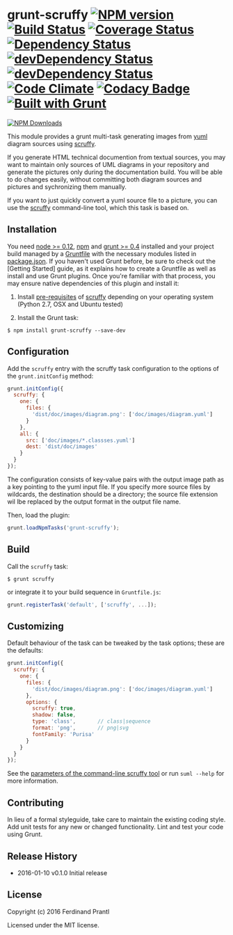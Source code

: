 # grunt-scruffy [![NPM version](https://badge.fury.io/js/grunt-scruffy.png)](http://badge.fury.io/js/grunt-scruffy) [![Build Status](https://travis-ci.org/prantlf/grunt-scruffy.png)](https://travis-ci.org/prantlf/grunt-scruffy) [![Coverage Status](https://coveralls.io/repos/prantlf/grunt-scruffy/badge.svg)](https://coveralls.io/r/prantlf/grunt-scruffy) [![Dependency Status](https://david-dm.org/prantlf/grunt-scruffy.svg)](https://david-dm.org/prantlf/grunt-scruffy) [![devDependency Status](https://david-dm.org/prantlf/grunt-scruffy/dev-status.svg)](https://david-dm.org/prantlf/grunt-scruffy#info=devDependencies) [![devDependency Status](https://david-dm.org/prantlf/grunt-scruffy/peer-status.svg)](https://david-dm.org/prantlf/grunt-scruffy#info=peerDependencies) [![Code Climate](https://codeclimate.com/github/prantlf/grunt-scruffy/badges/gpa.svg)](https://codeclimate.com/github/prantlf/grunt-scruffy) [![Codacy Badge](https://www.codacy.com/project/badge/f3896e8dfa5342b8add12d50390edfcd)](https://www.codacy.com/public/prantlf/grunt-scruffy) [![Built with Grunt](https://cdn.gruntjs.com/builtwith.png)](http://gruntjs.com/)

[![NPM Downloads](https://nodei.co/npm/grunt-scruffy.png?downloads=true&stars=true)](https://www.npmjs.com/package/grunt-scruffy)

This module provides a grunt multi-task generating images from [yuml]
diagram sources using [scruffy].
    
If you generate HTML technical documention from textual sources, you may want
to maintain only sources of UML diagrams in your repository and generate the
pictures only during the documentation build.  You will be able to do changes
easily, without committing both diagram sources and pictures and sychronizing
them manually.

If you want to just quickly convert a yuml source file to a picture, you
can use the [scruffy] command-line tool, which this task is based on.

## Installation

You need [node >= 0.12][node], [npm] and [grunt >= 0.4][Grunt] installed
and your project build managed by a [Gruntfile] with the necessary modules
listed in [package.json].  If you haven't used Grunt before, be sure to
check out the [Getting Started] guide, as it explains how to create a
Gruntfile as well as install and use Grunt plugins.  Once you're familiar
with that process, you may ensure native dependencies of this plugin and
install it:

1. Install [pre-requisites](https://github.com/aivarsk/scruffy/blob/master/INSTALL.md)
   of [scruffy] depending on your operating system (Python 2.7, OSX and
   Ubuntu tested)

2. Install the Grunt task:

```shell
$ npm install grunt-scruffy --save-dev
```

## Configuration

Add the `scruffy` entry with the scruffy task configuration to the
options of the `grunt.initConfig` method:

```js
grunt.initConfig({
  scruffy: {
    one: {
      files: {
        'dist/doc/images/diagram.png': ['doc/images/diagram.yuml']
      }
    },
    all: {
      src: ['doc/images/*.classses.yuml']
      dest: 'dist/doc/images'
    }
  }
});
```
The configuration consists of key-value pairs with the output image path
as a key pointing to the yuml input file.  If you specify more source
files by wildcards, the destination should be a directory; the source file
extension wil lbe replaced by the output format in the output file name.

Then, load the plugin:

```javascript
grunt.loadNpmTasks('grunt-scruffy');
```

## Build

Call the `scruffy` task:

```shell
$ grunt scruffy
```

or integrate it to your build sequence in `Gruntfile.js`:

```js
grunt.registerTask('default', ['scruffy', ...]);
```

## Customizing

Default behaviour of the task can be tweaked by the task options; these
are the defaults:

```js
grunt.initConfig({
  scruffy: {
    one: {
      files: {
        'dist/doc/images/diagram.png': ['doc/images/diagram.yuml']
      },
      options: {
        scruffy: true,
        shadow: false,
        type: 'class',       // class|sequence
        format: 'png',       // png|svg
        fontFamily: 'Purisa'
      }
    }
  }
});
```
See the [parameters of the command-line scruffy tool](https://github.com/aivarsk/scruffy/blob/master/bin/suml)
 or run `suml --help` for more information.

## Contributing

In lieu of a formal styleguide, take care to maintain the existing coding
style.  Add unit tests for any new or changed functionality. Lint and test
your code using Grunt.

## Release History

 * 2016-01-10   v0.1.0   Initial release

## License

Copyright (c) 2016 Ferdinand Prantl

Licensed under the MIT license.

[node]: http://nodejs.org
[npm]: http://npmjs.org
[package.json]: https://docs.npmjs.com/files/package.json
[Grunt]: https://gruntjs.com
[Gruntfile]: http://gruntjs.com/sample-gruntfile
[Getting Gtarted]: https://github.com/gruntjs/grunt/wiki/Getting-started
[scruffy]: https://github.com/aivarsk/scruffy
[yuml]: http://yuml.me/

